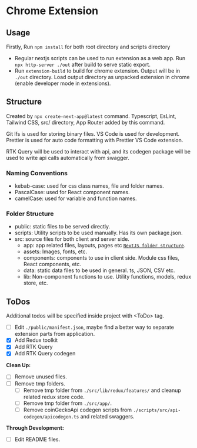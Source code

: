 # Chrome Extension

## Usage

Firstly, Run `npm install` for both root directory and scripts directory

- Regular nextjs scripts can be used to run extension as a web app. Run `npx http-server ./out` after build to serve static export.
- Run `extension-build` to build for chrome extension. Output will be in `./out` directory. Load output directory as unpacked extension in chrome (enable developer mode in extensions).

## Structure

Created by `npx create-next-app@latest` command. Typescript, EsLint, Tailwind CSS, src/ directory, App Router added by this command.

Git lfs is used for storing binary files. VS Code is used for development. Prettier is used for auto code formatting with Prettier VS Code extension.

RTK Query will be used to interact with api, and its codegen package will be used to write api calls automatically from swagger.

### Naming Conventions

- kebab-case: used for css class names, file and folder names.
- PascalCase: used for React component names.
- camelCase: used for variable and function names.

### Folder Structure

- public: static files to be served directly.
- scripts: Utility scripts to be used manually. Has its own package.json.
- src: source files for both client and server side.
  - app: app related files, layouts, pages etc [`NextJS folder structure`][NextJS Folder].
  - assets: Images, fonts, etc.
  - components: components to use in client side. Module css files, React components, etc.
  - data: static data files to be used in general. ts, JSON, CSV etc.
  - lib: Non-component functions to use. Utility functions, models, redux store, etc.

## ToDos

Additional todos will be specified inside project with \<ToDo> tag.

- [ ] Edit `./public/manifest.json`, maybe find a better way to separate extension parts from application.
- [x] Add Redux toolkit
- [x] Add RTK Query
- [x] Add RTK Query codegen

**Clean Up:**

- [ ] Remove unused files.
- [ ] Remove tmp folders.
  - [ ] Remove tmp folder from `./src/lib/redux/features/` and cleanup related redux store code.
  - [ ] Remove tmp folder from `./src/app/`.
  - [ ] Remove coinGeckoApi codegen scripts from `./scripts/src/api-codegen/apicodegen.ts` and related swaggers.

**Through Development:**

- [ ] Edit README files.

<!-- Links Used through document -->

[NextJS Folder]: https://nextjs.org/docs/getting-started/project-structure
